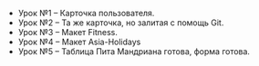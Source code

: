 
  <ul>
    <li>Урок №1 – Карточка пользователя.</li>
    <li>Урок №2 – Та же карточка, но залитая с помощь Git.</li>
    <li>Урок №3 – Макет Fitness.</li>
    <li>Урок №4 – Макет Asia-Holidays</li>
    <li>Урок №5 – Таблица Пита Мандриана готова, форма готова.</li>
  </ul>
